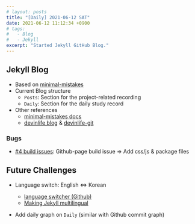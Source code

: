 ```yaml
---
# layout: posts
title: "[Daily] 2021-06-12 SAT"
date: 2021-06-12 11:12:34 +0900
# tags:
#   - Blog
#   - Jekyll
excerpt: "Started Jekyll GitHub Blog."
---
```


## Jekyll Blog

- Based on [minimal-mistakes][minimal-mistakes]
- Current Blog structure
  - `Posts`: Section for the project-related recording
  - `Daily`: Section for the daily study record
- Other references
  - [minimal-mistakes docs][minimal-mistakes docs]
  - [devinlife blog][devinlife blog] & [devinlife-git][devinlife-git]

### Bugs

- [#4 build issues][#4 build issues]: Github-page build issue ⇒ Add css/js & package files

## Future Challenges

- Language switch: English ⇔ Korean

  - [language switcher (Github)][language switcher (github)]
  - [Making Jekyll multilingual][making jekyll multilingual]

- Add daily graph on `Daily` (similar with Github commit graph)

<!--
{% highlight ruby %}
def print_hi(name)
puts "Hi, #{name}"
end
print_hi('Tom')
#=> prints 'Hi, Tom' to STDOUT.
{% endhighlight %}
 -->

[minimal-mistakes]: https://github.com/mmistakes/minimal-mistakes
[language switcher (github)]: https://github.com/mmistakes/minimal-mistakes/issues/612
[making jekyll multilingual]: https://sylvaindurand.org/making-jekyll-multilingual/
[minimal-mistakes docs]: https://mmistakes.github.io/minimal-mistakes/docs/quick-start-guide/
[devinlife blog]: https://devinlife.com/categories/
[devinlife-git]: https://github.com/devinlife/devinlife.github.io
[#4 build issues]: https://github.com/1317Stephen/1317Stephen.github.io/issues/4
